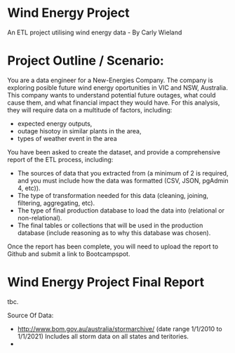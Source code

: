 # Wind Energy Project
An ETL project utilising wind energy data - By Carly Wieland

# Project Outline / Scenario:
You are a data engineer for a New-Energies Company.
The company is exploring posible future wind energy oportunities in VIC and NSW, Australia.
This company wants to understand potential future outages, what could cause them, and what financial impact they would have. For this analysis, they will require data on a multitude of factors, including:

* expected energy outputs, 
* outage hisotoy in similar plants in the area,
* types of weather event in the area

You have been asked to create the dataset, and provide a comprehensive report of the ETL process, including:
* The sources of data that you extracted from (a minimum of 2 is required, and you must include how the data was formatted (CSV, JSON, pgAdmin 4, etc)).
* The type of transformation needed for this data (cleaning, joining, filtering, aggregating, etc).
* The type of final production database to load the data into (relational or non-relational).
* The final tables or collections that will be used in the production database (include reasoning as to why this database was chosen).


Once the report has been complete, you will need to upload the report to Github and submit a link to Bootcampspot.

# Wind Energy Project Final Report
tbc.

Source Of Data:
* http://www.bom.gov.au/australia/stormarchive/ (date range 1/1/2010 to 1/1/2021)
  Includes all storm data on all states and teritories.
* 
